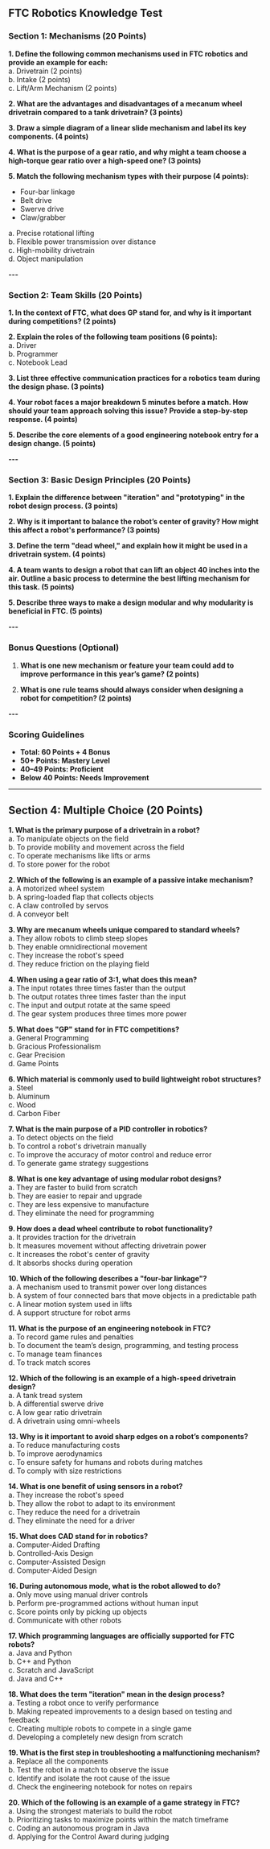 
## **FTC Robotics Knowledge Test**

### **Section 1: Mechanisms (20 Points)**

**1. Define the following common mechanisms used in FTC robotics and provide an example for each:**  
a. Drivetrain (2 points)  
b. Intake (2 points)  
c. Lift/Arm Mechanism (2 points)

**2. What are the advantages and disadvantages of a mecanum wheel drivetrain compared to a tank drivetrain? (3 points)**





**3. Draw a simple diagram of a linear slide mechanism and label its key components. (4 points)**










**4. What is the purpose of a gear ratio, and why might a team choose a high-torque gear ratio over a high-speed one? (3 points)**





**5. Match the following mechanism types with their purpose (4 points):**

- Four-bar linkage
- Belt drive
- Swerve drive
- Claw/grabber

a. Precise rotational lifting  
b. Flexible power transmission over distance  
c. High-mobility drivetrain  
d. Object manipulation

**---**

### **Section 2: Team Skills (20 Points)**

**1. In the context of FTC, what does GP stand for, and why is it important during competitions? (2 points)**




**2. Explain the roles of the following team positions (6 points):**  
a. Driver  
b. Programmer  
c. Notebook Lead

**3. List three effective communication practices for a robotics team during the design phase. (3 points)**




**4. Your robot faces a major breakdown 5 minutes before a match. How should your team approach solving this issue? Provide a step-by-step response. (4 points)**




**5. Describe the core elements of a good engineering notebook entry for a design change. (5 points)**




**---**

### **Section 3: Basic Design Principles (20 Points)**

**1. Explain the difference between "iteration" and "prototyping" in the robot design process. (3 points)**




**2. Why is it important to balance the robot’s center of gravity? How might this affect a robot's performance? (3 points)**




**3. Define the term "dead wheel," and explain how it might be used in a drivetrain system. (4 points)**




**4. A team wants to design a robot that can lift an object 40 inches into the air. Outline a basic process to determine the best lifting mechanism for this task. (5 points)**






**5. Describe three ways to make a design modular and why modularity is beneficial in FTC. (5 points)**






**---**

### **Bonus Questions (Optional)**

1. **What is one new mechanism or feature your team could add to improve performance in this year’s game? (2 points)**




1. **What is one rule teams should always consider when designing a robot for competition? (2 points)**




**---**

### **Scoring Guidelines**

- **Total: 60 Points + 4 Bonus**
- **50+ Points: Mastery Level**
- **40–49 Points: Proficient**
- **Below 40 Points: Needs Improvement**

---

## **Section 4: Multiple Choice (20 Points)**

**1. What is the primary purpose of a drivetrain in a robot?**  
a. To manipulate objects on the field  
b. To provide mobility and movement across the field  
c. To operate mechanisms like lifts or arms  
d. To store power for the robot

**2. Which of the following is an example of a passive intake mechanism?**  
a. A motorized wheel system  
b. A spring-loaded flap that collects objects  
c. A claw controlled by servos  
d. A conveyor belt

**3. Why are mecanum wheels unique compared to standard wheels?**  
a. They allow robots to climb steep slopes  
b. They enable omnidirectional movement  
c. They increase the robot's speed  
d. They reduce friction on the playing field

**4. When using a gear ratio of 3:1, what does this mean?**  
a. The input rotates three times faster than the output  
b. The output rotates three times faster than the input  
c. The input and output rotate at the same speed  
d. The gear system produces three times more power

**5. What does "GP" stand for in FTC competitions?**  
a. General Programming  
b. Gracious Professionalism  
c. Gear Precision  
d. Game Points

**6. Which material is commonly used to build lightweight robot structures?**  
a. Steel  
b. Aluminum  
c. Wood  
d. Carbon Fiber

**7. What is the main purpose of a PID controller in robotics?**  
a. To detect objects on the field  
b. To control a robot's drivetrain manually  
c. To improve the accuracy of motor control and reduce error  
d. To generate game strategy suggestions

**8. What is one key advantage of using modular robot designs?**  
a. They are faster to build from scratch  
b. They are easier to repair and upgrade  
c. They are less expensive to manufacture  
d. They eliminate the need for programming

**9. How does a dead wheel contribute to robot functionality?**  
a. It provides traction for the drivetrain  
b. It measures movement without affecting drivetrain power  
c. It increases the robot's center of gravity  
d. It absorbs shocks during operation

**10. Which of the following describes a "four-bar linkage"?**  
a. A mechanism used to transmit power over long distances  
b. A system of four connected bars that move objects in a predictable path  
c. A linear motion system used in lifts  
d. A support structure for robot arms

**11. What is the purpose of an engineering notebook in FTC?**  
a. To record game rules and penalties  
b. To document the team’s design, programming, and testing process  
c. To manage team finances  
d. To track match scores

**12. Which of the following is an example of a high-speed drivetrain design?**  
a. A tank tread system  
b. A differential swerve drive  
c. A low gear ratio drivetrain  
d. A drivetrain using omni-wheels

**13. Why is it important to avoid sharp edges on a robot’s components?**  
a. To reduce manufacturing costs  
b. To improve aerodynamics  
c. To ensure safety for humans and robots during matches  
d. To comply with size restrictions

**14. What is one benefit of using sensors in a robot?**  
a. They increase the robot's speed  
b. They allow the robot to adapt to its environment  
c. They reduce the need for a drivetrain  
d. They eliminate the need for a driver

**15. What does CAD stand for in robotics?**  
a. Computer-Aided Drafting  
b. Controlled-Axis Design  
c. Computer-Assisted Design  
d. Computer-Aided Design

**16. During autonomous mode, what is the robot allowed to do?**  
a. Only move using manual driver controls  
b. Perform pre-programmed actions without human input  
c. Score points only by picking up objects  
d. Communicate with other robots

**17. Which programming languages are officially supported for FTC robots?**  
a. Java and Python  
b. C++ and Python  
c. Scratch and JavaScript  
d. Java and C++

**18. What does the term "iteration" mean in the design process?**  
a. Testing a robot once to verify performance  
b. Making repeated improvements to a design based on testing and feedback  
c. Creating multiple robots to compete in a single game  
d. Developing a completely new design from scratch

**19. What is the first step in troubleshooting a malfunctioning mechanism?**  
a. Replace all the components  
b. Test the robot in a match to observe the issue  
c. Identify and isolate the root cause of the issue  
d. Check the engineering notebook for notes on repairs

**20. Which of the following is an example of a game strategy in FTC?**  
a. Using the strongest materials to build the robot  
b. Prioritizing tasks to maximize points within the match timeframe  
c. Coding an autonomous program in Java  
d. Applying for the Control Award during judging
